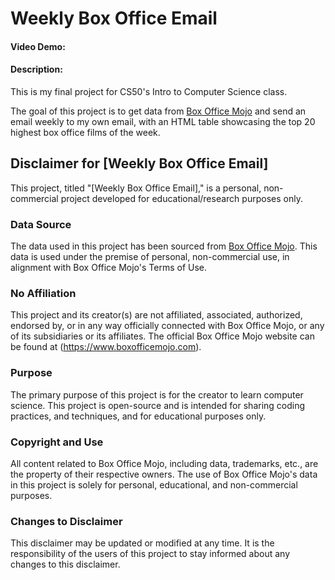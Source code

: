 # Weekly Box Office Email
#### Video Demo:  <URL HERE>
#### Description:

This is my final project for CS50's Intro to Computer Science class. 

The goal of this project is to get data from [Box Office Mojo](https://www.boxofficemojo.com) and send an email weekly to my own email, with an HTML table showcasing the top 20 highest box office films of the week. 

## Disclaimer for [Weekly Box Office Email]
This project, titled "[Weekly Box Office Email]," is a personal, non-commercial project developed for educational/research purposes only.

### Data Source
The data used in this project has been sourced from [Box Office Mojo](https://www.boxofficemojo.com). This data is used under the premise of personal, non-commercial use, in alignment with Box Office Mojo's Terms of Use.

### No Affiliation
This project and its creator(s) are not affiliated, associated, authorized, endorsed by, or in any way officially connected with Box Office Mojo, or any of its subsidiaries or its affiliates. The official Box Office Mojo website can be found at (https://www.boxofficemojo.com).

### Purpose
The primary purpose of this project is for the creator to learn computer science. This project is open-source and is intended for sharing coding practices, and techniques, and for educational purposes only.

### Copyright and Use
All content related to Box Office Mojo, including data, trademarks, etc., are the property of their respective owners. The use of Box Office Mojo's data in this project is solely for personal, educational, and non-commercial purposes.

### Changes to Disclaimer
This disclaimer may be updated or modified at any time. It is the responsibility of the users of this project to stay informed about any changes to this disclaimer.
